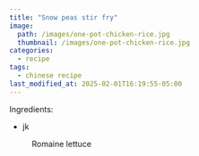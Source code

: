 ```yaml
---
title: "Snow peas stir fry"
image: 
  path: /images/one-pot-chicken-rice.jpg
  thumbnail: /images/one-pot-chicken-rice.jpg
categories:
  - recipe
tags:
  - chinese recipe
last_modified_at: 2025-02-01T16:19:55-05:00
---
```


Ingredients:
* jk

<figure class="align-left">
  <a href="#"><img src="{{ '/docs/images/romaine-lettuce.jpg' | absolute_url }}" alt=""></a>
  <figcaption>Romaine lettuce</figcaption>
</figure> 

